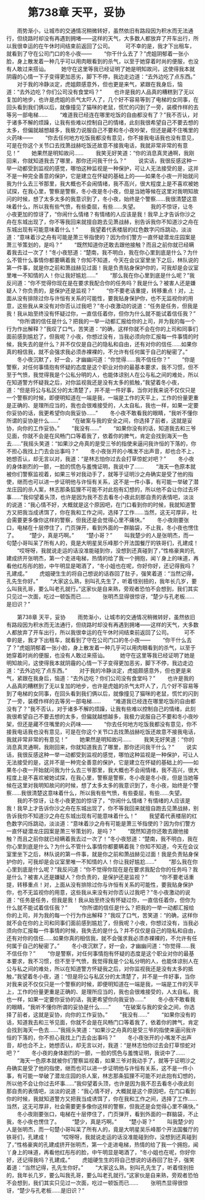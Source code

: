 # 　　第738章 天平，妥协
　　雨势渐小，让城市的交通情况稍微转好，虽然依旧有路段因为积水而无法通行，但绕路时却没有再遇到拥堵——这样的天气，大多数人都放弃了开车出行，所以我很幸运的在午休时间结束前返回了公司。
　　可不幸的是，我才下出租车，就看到了守在公司门口的冬小夜——
　　“你干什么去了？”虎姐阴郁着一张小脸，身上散发着一种几乎可以用肉眼看到的杀气，以至于她穿着时尚的便服，也没有人敢过来搭讪。
　　她守在这里等我已经证明了她是明知故问，这使得我本就阴霾的心情一下子变得更加恶劣，脚下不停，我边走边道：“去外边吃了点东西。”
　　对于我的冷静淡定，虎姐颇感意外，但也更是来气，紧跟在我身后，恼道：“去外边吃？你们公司没有食堂吗？”
　　也许是我的人品真的糟糕到了无以复加的地步，也许是虎姐的杀气太吓人了，几个好不容易等到了电梯的女同事，在回头看到我们俩以后，就像撞见了猫咪的老鼠，慌忙的闪到了一旁，装模作样的去等另一部电梯……
　　“难道我已经连在哪里吃饭的自由都没有了？”我不否认，对于诸多不解的烦躁，让我有些难以控制自己的情绪，此刻我很希望自己不要去想的太多，但偏就越想越多，我极力说服自己不要和冬小夜吵架，但还是藏不住嘴里的火药味——
　　“你去任何地方吃饭我都没有意见，你不接我电话我也没有意见，可是在你这个关节口去找萧战赫吃饭还故意不接我电话，我就非常非常的有意见！”
　　她果然是明知故问……
　　我笑无好笑道：“你的消息真灵通啊，我刚回来，你就知道我去了哪里，那你还问我干什么？”
　　说实话，我很反感这种一举一动都受到监视的感觉，哪怕这种监视是一种保护，可让人无法接受的是，这并不是一种完全善意的保护，它是建立在怀疑的基础上的——如果冬小夜一开始就问我为什么去三爷那里，我大概也不会闹情绪，我不高兴，很大程度上是不喜欢被她试探，在我心里，警察是警察，冬小夜是冬小夜，但是当她等候在这里对我明知故问的时候，想了太多太多的我意识到了，冬小夜，始终是个警察……我很清楚这意味着什么，所以我有些气愤，有些委屈，有些……失望。
　　我的不惊讶，让冬小夜更加的惊讶了，“你闹什么情绪？有情绪的人应该是我！我早上才告诉你沙之舟在东城出现了，你不等我回来就擅自跑去见萧战赫，别告诉我你不知道沙之舟在东城出现有可能意味着什么！”
　　我望着代表楼层的红色数字闪烁跳动，淡淡道：“意味着沙之舟有可能是萧三爷指使的？因为你们警方一直怀疑潜龙庄园案是萧三爷策划的，是吗？”
　　“既然知道你还敢去跟他接触？而且之前你就已经瞒着我去过一次了！”冬小夜怒道：“楚南，我不明白，我在你心里到底是什么？为什么不管什么事情你都要瞒着我？你知不知道，今天在会议室里坐下之后，林队说的第一件事，就是你之前和萧战赫见过面！我是负责贴身保护你的，可我却是会议室里唯一不知情的人！你让我好尴尬……”
　　“那么我在你心里到底是什么呢？”我反问道：“你不觉得你现在是在要求我配合你的任务吗？我是什么？被害人还是嫌疑人？你负责的，是保护还是监视？”
　　“你不要老话重提，转移重点！对，上面从没有排除过你与许恒有关系的可能性，要我贴身保护你，也不无监视你的用意，这些我从来没有对你否认过我吧？”冬小夜激动的说道：“任务是任务，但我是我！我从始至终没有怀疑过你，一直信任着你，但你为什么就不能试着信任我？”
　　“你所谓的信任是什么？把我的一举一动都汇报给你的上司，并为我的每一个行为作出解释？”我叹了口气，苦笑道：“的确，这样你就不会在你的上司和同事们面前感到尴尬了，但我呢？小夜，你想过没有，当我必须向你汇报每一件事情的时候，我失去的是什么？并不仅仅是自己的隐私和自由，还有对你的信任……如果你真的相信我，就不会强求我必须赤裸裸的，不允许有任何属于自己的秘密了。”
　　冬小夜沉默了，好一会，才幽幽问道：“你觉得……我不信任你？”
　　“你是警察，对任何事情抱有怀疑的态度是这个职业对你的最基本要求，我不习惯，但不至于气愤，我觉得我是个公私分明的人，也能体谅别人在公与私之间的难处，所以在知道警方怀疑我之后，对你监视我还是没有太多的抵触，”我望着冬小夜，道：“但是将公与私区分的太清楚了，并不是一件好事，当你对我来说不仅仅只是一个警察的时候，即便明知道在一端是我，一端是工作的天平上，工作的份量更重是正确的、是理所应当的，我也会很难接受的，人太自私，我也一样，如果一定要你妥协的话，我更希望你向我妥协……”
　　冬小夜不敢看我的眼睛，“我听不懂你所谓的妥协是什么……”
　　“在破案与我的安全之间，你选择了前者，这就是妥协，向你的工作妥协。”
　　“我没有……”
　　“如果你没有的话，知道我去和三爷见面，你就不会是在风畅门口等着我了，依着你的脾气，肯定会找到海天一色去……”我摇头笑道：“如果沙之舟真的是受三爷的指使来逼问我许恒的下落的，你不担心我找上门去会出事吗？”
　　冬小夜张开的小嘴发不出声音，却也合不上，她想否认，却无言以对，我道：“是林志怕你过去会打草惊蛇对吧？”
　　冬小夜的身体剧烈的一颤，一脸的慌色与羞愧证明，我说中了……
　　“海天一色原本就被你们警察监视着，如果三爷对我动手了，就等于证明沙之舟确实是受了他的指使，继而也可以进一步证明他与许恒有关系，这不是一件小事，有可能一举破了潜龙庄园的杀人案，林志那条狐狸不可能不对此抱有幻想的，所以他不会让你过去坏事……”我仰望着头顶，也许是因为我不忍去看冬小夜此刻那自责的表情吧，淡淡的说道：“我心情不好，大概就是这个原因吧，在门口看到你的时候，我就知道警方又把我当成诱饵了，你在我和工作之间，选择了工作……当然，这无可厚非，社会需要更多像你这样的警察，但我还是会觉得心里不痛快。”
　　冬小夜刚要张口，电梯在十层停住了，门页弹开，看到外面的一群脑袋，不止我，冬小夜也愣住了。
　　“楚少，真是巧啊。”
　　“楚小哥？”
　　叫我楚少的人是张明杰，而一句楚小哥叫呆了所有人的，竟是大明星吴乐峰那个开法国餐厅的铁哥们，孔建成！
　　“哎呀呀，我就说走运的话没准能碰到你，没想到还真碰到了，”性格豪爽的孔建成挤开张明杰，第一个走进电梯，热情的给了我一个拥抱，闻丫身上的味道，再看他红彤彤的脸，中午明显是喝酒了，“冬小姐也在呢，你好你好，还记得我吗？孔建成。”
　　虎姐硬生生的将自己想说的话吞回了肚子，强笑着道：“当然记得，孔先生你好。”
　　“大家这么熟，别叫孔先生了，听着怪别扭的，我年长几岁，要么叫我孔哥，要么叫老孔就行。”这家伙是自来熟，旁观者恐怕不会想到，我们其实只见过一次面，吃过一顿饭而已……
　　张明杰显得很惊讶，“楚少与孔老板……是旧识？”

　　第738章 天平，妥协
　　雨势渐小，让城市的交通情况稍微转好，虽然依旧有路段因为积水而无法通行，但绕路时却没有再遇到拥堵——这样的天气，大多数人都放弃了开车出行，所以我很幸运的在午休时间结束前返回了公司。
　　可不幸的是，我才下出租车，就看到了守在公司门口的冬小夜——
　　“你干什么去了？”虎姐阴郁着一张小脸，身上散发着一种几乎可以用肉眼看到的杀气，以至于她穿着时尚的便服，也没有人敢过来搭讪。
　　她守在这里等我已经证明了她是明知故问，这使得我本就阴霾的心情一下子变得更加恶劣，脚下不停，我边走边道：“去外边吃了点东西。”
　　对于我的冷静淡定，虎姐颇感意外，但也更是来气，紧跟在我身后，恼道：“去外边吃？你们公司没有食堂吗？”
　　也许是我的人品真的糟糕到了无以复加的地步，也许是虎姐的杀气太吓人了，几个好不容易等到了电梯的女同事，在回头看到我们俩以后，就像撞见了猫咪的老鼠，慌忙的闪到了一旁，装模作样的去等另一部电梯……
　　“难道我已经连在哪里吃饭的自由都没有了？”我不否认，对于诸多不解的烦躁，让我有些难以控制自己的情绪，此刻我很希望自己不要去想的太多，但偏就越想越多，我极力说服自己不要和冬小夜吵架，但还是藏不住嘴里的火药味——
　　“你去任何地方吃饭我都没有意见，你不接我电话我也没有意见，可是在你这个关节口去找萧战赫吃饭还故意不接我电话，我就非常非常的有意见！”
　　她果然是明知故问……
　　我笑无好笑道：“你的消息真灵通啊，我刚回来，你就知道我去了哪里，那你还问我干什么？”
　　说实话，我很反感这种一举一动都受到监视的感觉，哪怕这种监视是一种保护，可让人无法接受的是，这并不是一种完全善意的保护，它是建立在怀疑的基础上的——如果冬小夜一开始就问我为什么去三爷那里，我大概也不会闹情绪，我不高兴，很大程度上是不喜欢被她试探，在我心里，警察是警察，冬小夜是冬小夜，但是当她等候在这里对我明知故问的时候，想了太多太多的我意识到了，冬小夜，始终是个警察……我很清楚这意味着什么，所以我有些气愤，有些委屈，有些……失望。
　　我的不惊讶，让冬小夜更加的惊讶了，“你闹什么情绪？有情绪的人应该是我！我早上才告诉你沙之舟在东城出现了，你不等我回来就擅自跑去见萧战赫，别告诉我你不知道沙之舟在东城出现有可能意味着什么！”
　　我望着代表楼层的红色数字闪烁跳动，淡淡道：“意味着沙之舟有可能是萧三爷指使的？因为你们警方一直怀疑潜龙庄园案是萧三爷策划的，是吗？”
　　“既然知道你还敢去跟他接触？而且之前你就已经瞒着我去过一次了！”冬小夜怒道：“楚南，我不明白，我在你心里到底是什么？为什么不管什么事情你都要瞒着我？你知不知道，今天在会议室里坐下之后，林队说的第一件事，就是你之前和萧战赫见过面！我是负责贴身保护你的，可我却是会议室里唯一不知情的人！你让我好尴尬……”
　　“那么我在你心里到底是什么呢？”我反问道：“你不觉得你现在是在要求我配合你的任务吗？我是什么？被害人还是嫌疑人？你负责的，是保护还是监视？”
　　“你不要老话重提，转移重点！对，上面从没有排除过你与许恒有关系的可能性，要我贴身保护你，也不无监视你的用意，这些我从来没有对你否认过我吧？”冬小夜激动的说道：“任务是任务，但我是我！我从始至终没有怀疑过你，一直信任着你，但你为什么就不能试着信任我？”
　　“你所谓的信任是什么？把我的一举一动都汇报给你的上司，并为我的每一个行为作出解释？”我叹了口气，苦笑道：“的确，这样你就不会在你的上司和同事们面前感到尴尬了，但我呢？小夜，你想过没有，当我必须向你汇报每一件事情的时候，我失去的是什么？并不仅仅是自己的隐私和自由，还有对你的信任……如果你真的相信我，就不会强求我必须赤裸裸的，不允许有任何属于自己的秘密了。”
　　冬小夜沉默了，好一会，才幽幽问道：“你觉得……我不信任你？”
　　“你是警察，对任何事情抱有怀疑的态度是这个职业对你的最基本要求，我不习惯，但不至于气愤，我觉得我是个公私分明的人，也能体谅别人在公与私之间的难处，所以在知道警方怀疑我之后，对你监视我还是没有太多的抵触，”我望着冬小夜，道：“但是将公与私区分的太清楚了，并不是一件好事，当你对我来说不仅仅只是一个警察的时候，即便明知道在一端是我，一端是工作的天平上，工作的份量更重是正确的、是理所应当的，我也会很难接受的，人太自私，我也一样，如果一定要你妥协的话，我更希望你向我妥协……”
　　冬小夜不敢看我的眼睛，“我听不懂你所谓的妥协是什么……”
　　“在破案与我的安全之间，你选择了前者，这就是妥协，向你的工作妥协。”
　　“我没有……”
　　“如果你没有的话，知道我去和三爷见面，你就不会是在风畅门口等着我了，依着你的脾气，肯定会找到海天一色去……”我摇头笑道：“如果沙之舟真的是受三爷的指使来逼问我许恒的下落的，你不担心我找上门去会出事吗？”
　　冬小夜张开的小嘴发不出声音，却也合不上，她想否认，却无言以对，我道：“是林志怕你过去会打草惊蛇对吧？”
　　冬小夜的身体剧烈的一颤，一脸的慌色与羞愧证明，我说中了……
　　“海天一色原本就被你们警察监视着，如果三爷对我动手了，就等于证明沙之舟确实是受了他的指使，继而也可以进一步证明他与许恒有关系，这不是一件小事，有可能一举破了潜龙庄园的杀人案，林志那条狐狸不可能不对此抱有幻想的，所以他不会让你过去坏事……”我仰望着头顶，也许是因为我不忍去看冬小夜此刻那自责的表情吧，淡淡的说道：“我心情不好，大概就是这个原因吧，在门口看到你的时候，我就知道警方又把我当成诱饵了，你在我和工作之间，选择了工作……当然，这无可厚非，社会需要更多像你这样的警察，但我还是会觉得心里不痛快。”
　　冬小夜刚要张口，电梯在十层停住了，门页弹开，看到外面的一群脑袋，不止我，冬小夜也愣住了。
　　“楚少，真是巧啊。”
　　“楚小哥？”
　　叫我楚少的人是张明杰，而一句楚小哥叫呆了所有人的，竟是大明星吴乐峰那个开法国餐厅的铁哥们，孔建成！
　　“哎呀呀，我就说走运的话没准能碰到你，没想到还真碰到了，”性格豪爽的孔建成挤开张明杰，第一个走进电梯，热情的给了我一个拥抱，闻丫身上的味道，再看他红彤彤的脸，中午明显是喝酒了，“冬小姐也在呢，你好你好，还记得我吗？孔建成。”
　　虎姐硬生生的将自己想说的话吞回了肚子，强笑着道：“当然记得，孔先生你好。”
　　“大家这么熟，别叫孔先生了，听着怪别扭的，我年长几岁，要么叫我孔哥，要么叫老孔就行。”这家伙是自来熟，旁观者恐怕不会想到，我们其实只见过一次面，吃过一顿饭而已……
　　张明杰显得很惊讶，“楚少与孔老板……是旧识？”
